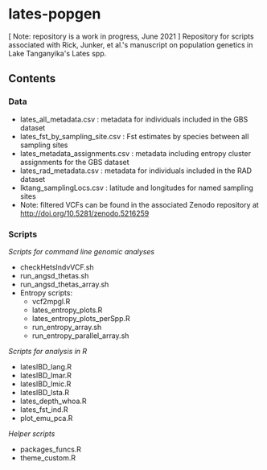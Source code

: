 # lates-popgen
[ Note: repository is a work in progress, June 2021 ] Repository for scripts associated with Rick, Junker, et al.'s manuscript on population genetics in Lake Tanganyika's Lates spp.

## Contents
### Data
- lates\_all\_metadata.csv : metadata for individuals included in the GBS dataset
- lates\_fst\_by\_sampling\_site.csv : Fst estimates by species between all sampling sites
- lates\_metadata\_assignments.csv : metadata including entropy cluster assignments for the GBS dataset
- lates\_rad\_metadata.csv : metadata for individuals included in the RAD dataset
- lktang\_samplingLocs.csv : latitude and longitudes for named sampling sites
- Note: filtered VCFs can be found in the associated Zenodo repository at http://doi.org/10.5281/zenodo.5216259

### Scripts

*Scripts for command line genomic analyses*
- checkHetsIndvVCF.sh
- run_angsd_thetas.sh
- run_angsd_thetas_array.sh
- Entropy scripts:
  - vcf2mpgl.R
  - lates_entropy_plots.R
  - lates_entropy_plots_perSpp.R
  - run_entropy_array.sh
  - run_entropy_parallel_array.sh

*Scripts for analysis in R*
- latesIBD_lang.R
- latesIBD_lmar.R
- latesIBD_lmic.R
- latesIBD_lsta.R
- lates_depth_whoa.R
- lates_fst_ind.R
- plot_emu_pca.R

*Helper scripts*
- packages_funcs.R
- theme_custom.R
